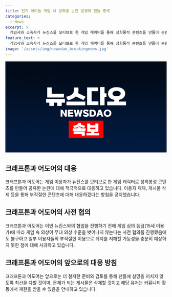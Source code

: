 ```yaml
---
title: 인기 아이돌 게임 내 성희롱 논란 발생에 팬들 충격
categories:
  - News
excerpt: >
  게임사와 소속사가 뉴진스를 모티브로 한 게임 캐릭터를 통해 성희롱적 콘텐츠를 만들어 논란이 되자, 크래프톤과 어도어는 적극적으로 대처하기로 했다. 이에 대해 두 회사는 이용자 제재와 게시물 삭제 등의 대응을 약속하고, 부적절한 콘텐츠를 신고할 것을 당부했다. 뉴진스 멤버를 모티브로 한 캐릭터의 부적절한 의상과 행동으로 인해 문제가 발생했지만, 양사는 앞으로는 팬들을 실망시키지 않도록 노력할 것이라고 밝혔다.
feature_text: >
  게임사와 소속사가 뉴진스를 모티브로 한 게임 캐릭터를 통해 성희롱적 콘텐츠를 만들어 논란이 되자, 크래프톤과 어도어는 적극적으로 대처하기로 했다. 이에 대해 두 회사는 이용자 제재와 게시물 삭제 등의 대응을 약속하고, 부적절한 콘텐츠를 신고할 것을 당부했다. 뉴진스 멤버를 모티브로 한 캐릭터의 부적절한 의상과 행동으로 인해 문제가 발생했지만, 양사는 앞으로는 팬들을 실망시키지 않도록 노력할 것이라고 밝혔다.
image: '/assets/img/newsdao_breakingnews.jpg'
---
```


<p><img src="/assets/img/newsdao_breakingnews.jpg" alt="firstkoreanews 속보" /></p>

<h2 data-ke-size="size26">크래프톤과 어도어의 대응</h2>

<p data-ke-size="size16">크래프톤과 어도어는 게임 이용자가 뉴진스를 모티브로 한 게임 캐릭터로 성희롱성 콘텐츠를 만들어 공유한 논란에 대해 적극적으로 대응하고 있습니다. 이용자 제재, 게시물 삭제 등을 통해 부적절한 콘텐츠에 대해 대응하겠다는 방침을 공지했습니다.</p>

<h2 data-ke-size="size26">크래프톤과 어도어의 사전 협의</h2>

<p data-ke-size="size16">크래프톤과 어도어는 이번 뉴진스와의 협업을 진행하기 전에 게임 심의 등급(15세 이용가)에 따라 게임 속 의상이 무대 의상 수준을 벗어나지 않는다는 사전 협의를 진행했음에도 불구하고 일부 이용자들의 부적절한 이용으로 취지를 저해할 가능성을 충분히 예상하지 못한 점에 대해 사과하고 있습니다.</p>

<h2 data-ke-size="size26">크래프톤과 어도어의 앞으로의 대응 방침</h2>

<p data-ke-size="size16">크래프톤과 어도어는 앞으로는 더 철저한 준비와 검토를 통해 팬들에 실망을 끼치지 않도록 최선을 다할 것이며, 문제가 되는 게시물은 삭제할 것이고 해당 유저는 커뮤니티 활동에서 제한을 받을 수 있음을 안내하고 있습니다.</p>

